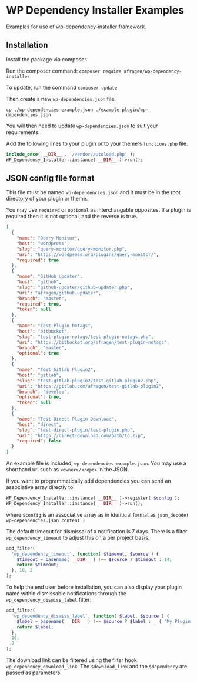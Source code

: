 # WP Dependency Installer Examples

Examples for use of wp-dependency-installer framework.

## Installation

Install the package via composer.

Run the composer command: ```composer require afragen/wp-dependency-installer```

To update, run the command ```composer update```

Then create a new `wp-dependencies.json` file.

```cp ./wp-dependencies-example.json ./example-plugin/wp-dependencies.json```

You will then need to update `wp-dependencies.json` to suit your requirements.

Add the following lines to your plugin or to your theme's `functions.php` file.

```php
include_once( __DIR__ . '/vendor/autoload.php' );
WP_Dependency_Installer::instance( __DIR__ )->run();
```

## JSON config file format

This file must be named `wp-dependencies.json` and it must be in the root directory of your plugin or theme.

You may use `required` or `optional` as interchangable opposites. If a plugin is required then it is not optional, and the reverse is true.

```json
[
  {
    "name": "Query Monitor",
    "host": "wordpress",
    "slug": "query-monitor/query-monitor.php",
    "uri": "https://wordpress.org/plugins/query-monitor/",
    "required": true
  },
  {
    "name": "GitHub Updater",
    "host": "github",
    "slug": "github-updater/github-updater.php",
    "uri": "afragen/github-updater",
    "branch": "master",
    "required": true,
    "token": null
  },
  {
    "name": "Test Plugin Notags",
    "host": "bitbucket",
    "slug": "test-plugin-notags/test-plugin-notags.php",
    "uri": "https://bitbucket.org/afragen/test-plugin-notags",
    "branch": "master",
    "optional": true
  },
  {
    "name": "Test Gitlab Plugin2",
    "host": "gitlab",
    "slug": "test-gitlab-plugin2/test-gitlab-plugin2.php",
    "uri": "https://gitlab.com/afragen/test-gitlab-plugin2",
    "branch": "develop",
    "optional": true,
    "token": null
  },
  {
    "name": "Test Direct Plugin Download",
    "host": "direct",
    "slug": "test-direct-plugin/test-plugin.php",
    "uri": "https://direct-download.com/path/to.zip",
    "required": false
  }
]
```

An example file is included, `wp-dependencies-example.json`. You may use a shorthand uri such as `<owner>/<repo>` in the JSON.

If you want to programmatically add dependencies you can send an associative array directly to

```php
WP_Dependency_Installer::instance( __DIR__ )->register( $config );
WP_Dependency_Installer::instance( __DIR__ )->run();
```

where `$config` is an associative array as in identical format as `json_decode( wp-dependencies.json content )`

The default timeout for dismissal of a notification is 7 days. There is a filter `wp_dependency_timeout` to adjust this on a per project basis.

```php
add_filter(
  'wp_dependency_timeout', function( $timeout, $source ) {
    $timeout = basename( __DIR__ ) !== $source ? $timeout : 14;
    return $timeout;
  }, 10, 2
);
```

To help the end user before installation, you can also display your plugin name within dismissable notifications through the `wp_dependency_dismiss_label` filter:

```php
add_filter(
  'wp_dependency_dismiss_label', function( $label, $source ) {
    $label = basename( __DIR__ ) !== $source ? $label : __( 'My Plugin Name', 'my-plugin-domain' );
    return $label;
  },
  10,
  2
);
```

The download link can be filtered using the filter hook `wp_dependency_download_link`. The `$download_link` and the `$dependency` are passed as parameters.
